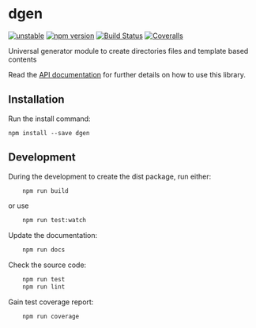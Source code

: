 dgen
====

[![unstable](http://badges.github.io/stability-badges/dist/unstable.svg)](http://github.com/badges/stability-badges)
[![npm version][npm-badge]][npm-url]
[![Build Status][travis-badge]][travis-url]
[![Coveralls][BadgeCoveralls]][Coveralls]

Universal generator module to create directories files and template based contents

Read the [API documentation](https://tombenke.github.io/dgen/index.html)
for further details on how to use this library.

## Installation

Run the install command:

    npm install --save dgen


## Development

During the development to create the dist package, run either:

```bash
    npm run build
```

or use

```bash
    npm run test:watch
```

Update the documentation:

```bash
    npm run docs
```

Check the source code:

```bash
    npm run test
    npm run lint
```

Gain test coverage report:

```bash
    npm run coverage
```

[npm-badge]: https://badge.fury.io/js/dgen.svg
[npm-url]: https://badge.fury.io/js/dgen
[travis-badge]: https://api.travis-ci.org/tombenke/dgen.svg
[travis-url]: https://travis-ci.org/tombenke/dgen
[Coveralls]: https://coveralls.io/github/tombenke/dgen?branch=master
[BadgeCoveralls]: https://coveralls.io/repos/github/tombenke/dgen/badge.svg?branch=master

